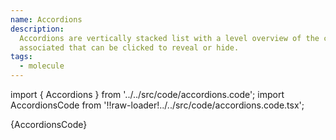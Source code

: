 ```yaml
---
name: Accordions
description:
  Accordions are vertically stacked list with a level overview of the content
  associated that can be clicked to reveal or hide.
tags:
  - molecule
---
```


<!-- CODE IMPORTS -->

<!-- prettier-ignore -->
import { Accordions } from '../../src/code/accordions.code'; 
import AccordionsCode from '!!raw-loader!../../src/code/accordions.code.tsx';

<!-- END CODE IMPORTS -->

<DocHeader props={props}/>

<ThemeWrapper>
  <Accordions />
</ThemeWrapper>
<CodeBlock>{AccordionsCode}</CodeBlock>
